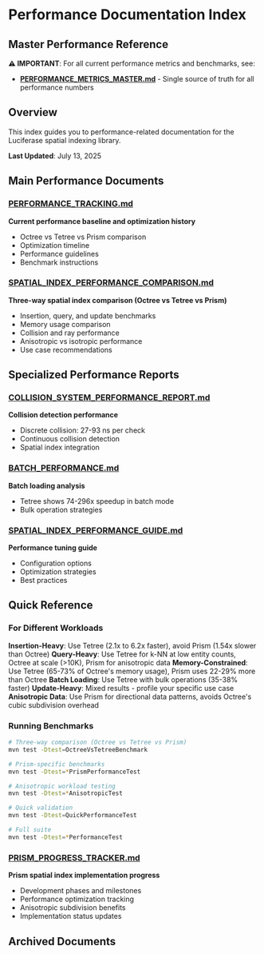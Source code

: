 # Performance Documentation Index

## Master Performance Reference

**⚠️ IMPORTANT**: For all current performance metrics and benchmarks, see:
- **[PERFORMANCE_METRICS_MASTER.md](PERFORMANCE_METRICS_MASTER.md)** - Single source of truth for all performance numbers

## Overview

This index guides you to performance-related documentation for the Luciferase spatial indexing library.

**Last Updated**: July 13, 2025

## Main Performance Documents

### [PERFORMANCE_TRACKING.md](./PERFORMANCE_TRACKING.md)

**Current performance baseline and optimization history**

- Octree vs Tetree vs Prism comparison
- Optimization timeline
- Performance guidelines
- Benchmark instructions

### [SPATIAL_INDEX_PERFORMANCE_COMPARISON.md](SPATIAL_INDEX_PERFORMANCE_COMPARISON.md)

**Three-way spatial index comparison (Octree vs Tetree vs Prism)**

- Insertion, query, and update benchmarks
- Memory usage comparison
- Collision and ray performance
- Anisotropic vs isotropic performance
- Use case recommendations

## Specialized Performance Reports

### [COLLISION_SYSTEM_PERFORMANCE_REPORT.md](COLLISION_SYSTEM_PERFORMANCE_REPORT.md)

**Collision detection performance**

- Discrete collision: 27-93 ns per check
- Continuous collision detection
- Spatial index integration

### [BATCH_PERFORMANCE.md](BATCH_PERFORMANCE.md)

**Batch loading analysis**

- Tetree shows 74-296x speedup in batch mode
- Bulk operation strategies

### [SPATIAL_INDEX_PERFORMANCE_GUIDE.md](./SPATIAL_INDEX_PERFORMANCE_GUIDE.md)

**Performance tuning guide**

- Configuration options
- Optimization strategies
- Best practices

## Quick Reference

### For Different Workloads

**Insertion-Heavy**: Use Tetree (2.1x to 6.2x faster), avoid Prism (1.54x slower than Octree)
**Query-Heavy**: Use Tetree for k-NN at low entity counts, Octree at scale (>10K), Prism for anisotropic data
**Memory-Constrained**: Use Tetree (65-73% of Octree's memory usage), Prism uses 22-29% more than Octree
**Batch Loading**: Use Tetree with bulk operations (35-38% faster)
**Update-Heavy**: Mixed results - profile your specific use case
**Anisotropic Data**: Use Prism for directional data patterns, avoids Octree's cubic subdivision overhead

### Running Benchmarks

```bash
# Three-way comparison (Octree vs Tetree vs Prism)
mvn test -Dtest=OctreeVsTetreeBenchmark

# Prism-specific benchmarks
mvn test -Dtest=*PrismPerformanceTest

# Anisotropic workload testing
mvn test -Dtest=*AnisotropicTest

# Quick validation
mvn test -Dtest=QuickPerformanceTest

# Full suite
mvn test -Dtest=*PerformanceTest
```

### [PRISM_PROGRESS_TRACKER.md](PRISM_PROGRESS_TRACKER.md)

**Prism spatial index implementation progress**

- Development phases and milestones
- Performance optimization tracking
- Anisotropic subdivision benefits
- Implementation status updates

## Archived Documents

